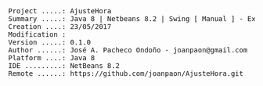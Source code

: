 <pre>
Project .....: AjusteHora
Summary .....: Java 8 | Netbeans 8.2 | Swing [ Manual ] - Extra #01
Creation ....: 23/05/2017
Modification : 
Version .....: 0.1.0
Author ......: José A. Pacheco Ondoño - joanpaon@gmail.com
Platform ....: Java 8
IDE .........: NetBeans 8.2
Remote ......: https://github.com/joanpaon/AjusteHora.git
</pre>
